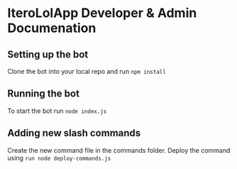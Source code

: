 # IteroLolApp Developer & Admin Documenation

## Setting up the bot

Clone the bot into your local repo and run ```npm install```

## Running the bot

To start the bot run ```node index.js```

## Adding new slash commands

Create the new command file in the commands folder. Deploy the command using
 ```run node deploy-commands.js```